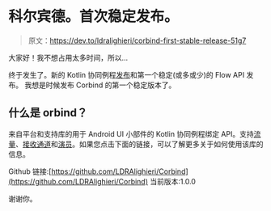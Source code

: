 # 科尔宾德。首次稳定发布。

> 原文：<https://dev.to/ldralighieri/corbind-first-stable-release-51g7>

大家好！我不想占用太多时间，所以...

终于发生了。新的 Kotlin 协同例程[发布](https://github.com/Kotlin/kotlinx.coroutines/releases/tag/1.3.0)和第一个稳定(或多或少)的 Flow API 发布。
我想是时候发布 Corbind 的第一个稳定版本了。

## 什么是 orbind？

来自平台和支持库的用于 Android UI 小部件的 Kotlin 协同例程绑定 API。支持[流量](https://kotlin.github.io/kotlinx.coroutines/kotlinx-coroutines-core/kotlinx.coroutines.flow/-flow/index.html)、[接收通道](https://kotlin.github.io/kotlinx.coroutines/kotlinx-coroutines-core/kotlinx.coroutines.channels/-receive-channel/index.html)和[演员](https://kotlin.github.io/kotlinx.coroutines/kotlinx-coroutines-core/kotlinx.coroutines.channels/actor.html)。如果您点击下面的链接，可以了解更多关于如何使用该库的信息。

Github 链接:[https://github.com/LDRAlighieri/Corbind](https://github.com/LDRAlighieri/Corbind)
当前版本:1.0.0

谢谢你。